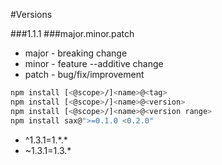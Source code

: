 
#Versions

###1.1.1
###major.minor.patch

- major - breaking change
- minor - feature --additive change
- patch - bug/fix/improvement

```bash
npm install [<@scope>/]<name>@<tag>
npm install [<@scope>/]<name>@<version>
npm install [<@scope>/]<name>@<version range>
npm install sax@">=0.1.0 <0.2.0"
```

- ^1.3.1=1.\*.\*
- ~1.3.1=1.3.\*

